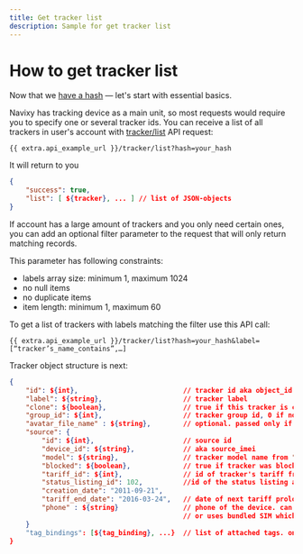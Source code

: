```yaml
---
title: Get tracker list
description: Sample for get tracker list
---
```


# How to get tracker list

Now that we [have a hash](./get-session-hash.md) — let's start with essential basics. 

Navixy has tracking device as a main unit, so most requests would require you to specify one or several tracker ids. 
You can receive a list of all trackers in user's account with [tracker/list](../resources/tracking/tracker/index.md#list) API request:

    {{ extra.api_example_url }}/tracker/list?hash=your_hash

It will return to you
```json
{
    "success": true,
    "list": [ ${tracker}, ... ] // list of JSON-objects
}
```

If account has a large amount of trackers and you only need certain ones, 
you can add an optional filter parameter to the request that will only return matching records. 

This parameter has following constraints:
*   labels array size: minimum 1, maximum 1024
*   no null items
*   no duplicate items
*   item length: minimum 1, maximum 60

To get a list of trackers with labels matching the filter use this API call:

    {{ extra.api_example_url }}/tracker/list?hash=your_hash&label=[“tracker’s_name_contains”,…]

Tracker object structure is next:
```json
{
    "id": ${int},                          // tracker id aka object_id
    "label": ${string},                    // tracker label
    "clone": ${boolean},                   // true if this tracker is clone
    "group_id": ${int},                    // tracker group id, 0 if no group
    "avatar_file_name" : ${string},        // optional. passed only if present
    "source": {
        "id": ${int},                      // source id
        "device_id": ${string},            // aka source_imei
        "model": ${string},                // tracker model name from "models" table
        "blocked": ${boolean},             // true if tracker was blocked due to tariff end, etc.
        "tariff_id": ${int},               // id of tracker's tariff from "main_tariffs" table
        "status_listing_id": 102,          //id of the status listing associated with this tracker, or null
        "creation_date": "2011-09-21",
        "tariff_end_date": "2016-03-24",   // date of next tariff prolongation or null
        "phone" : ${string}                // phone of the device. can be null or empty if device has no GSM module
                                           // or uses bundled SIM which number is hidden from the user
    }
    "tag_bindings": [${tag_binding}, ...}  // list of attached tags. only for “tracker/list“. 
}
```



